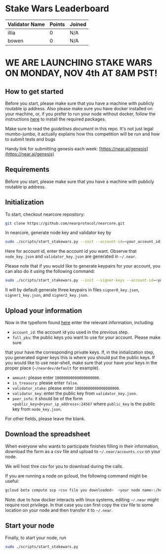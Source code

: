 # Stake Wars Leaderboard

| Validator Name        | Points   | Joined |
| --------------------- | -------- | ------ |
| illia                 | 0        |  N/A   |
| bowen                 | 0        |  N/A   |

# **WE ARE LAUNCHING STAKE WARS ON MONDAY, NOV 4th AT 8AM PST!**

## How to get started

Before you start, please make sure that you have a machine with
publicly routable ip address. Also please make sure you have docker
installed on your machine, or, if you prefer to run your node
without docker, follow the instructions [here](https://docs.nearprotocol.com/docs/local-setup/running-testnet)
to install the required packages.

Make sure to read the *guidelines document* in this repo. It's not just legal mumbo-jumbo, it actually explains how this competition will be run and how to submit tests and bugs

Handy link for submitting genesis each week: [https://near.ai/genesis](https://near.ai/genesis)

## Requirements

Before you start, please make sure that you have a machine with publicly routable ip address.

## Initialization

To start, checkout nearcore repository:

```bash
git clone https://github.com/nearprotocol/nearcore.git
```

In nearcore, generate node key and validator key by

```bash
sudo ./scripts/start_stakewars.py --init --account-id=<your_account_id>
```

Here for account id, enter the account id you want.
Observe that `node_key.json` and `validator_key.json` are
generated in `~/.near`.

Please note that if you would like to generate keypairs for your account,
you can also do it using the following command:

```bash
sudo ./scripts/start_stakewars.py --init --signer-keys --account-id=<your_account_id>
```

It will by default generate three keypairs in files `signer0_key.json`, `signer1_key.json`, and
`signer2_key.json`.

## Upload your information

Now in the typeform found [here](https://near.ai/genesis) enter the relevant information, including:

* `account_id`: the account id you used in the previous step.
* `full_pks`: the public keys you want to use for your account. Please make sure

that your have the corresponding private keys. If, in the initialization step, you
 generated signer keys this is where you should put the public keys.
 If you would like to use near-shell, make sure that your have your keys
 in the proper place (`~/neardev/default` for example).

* `amount`: please enter `10000000000000000000`.
* `is_treasury`: please enter `false`.
* `validator_stake`: please enter `10000000000000000000`.
* `validator_key`: enter the public key from `validator_key.json`.
* `peer_info`: it should be of the form `<public_key>@<your_ip_address>:24567` where
`public_key` is the public key from `node_key.json`.

For other fields, please leave the blank.

## Download the spreadsheet

When everyone who wants to participate finishes filling in their information,
download the form as a csv file and upload to `~/.near/accounts.csv` on your node.

We will host thre csv for you to download during the calls.

If you are running a node on gcloud, the following command might be useful:

```bash
gcloud beta compute scp <csv file you downloaded>  <your node name>:/home/<your user name>/.near/accounts.csv
```

Note: due to how docker interacts with linux systems, editing `~/.near` might
require root privilege. In that case you can first copy the csv file to some location
on your node and then transfer it to `~/.near`.

## Start your node

Finally, to start your node, run

```bash
sudo ./scripts/start_stakewars.py
```
